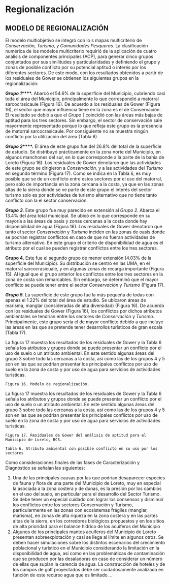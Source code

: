 # Regionalización

## MODELO DE REGIONALIZACIÓN

El modelo multiobjetivo se integró con lo s mapas multicriterio de _Conservación, Turismo, y
Comunidades Pesqueras_. La clasificación numérica de los modelos multicriterio requirió de la
aplicación de cuatro análisis de componentes principales (ACP), para generar cinco grupos
conjuntados por sus similitudes y particularidades y definiendo el grupo y zonas de posible conflicto
por su potencial aptitud o interés por los diferentes sectores. De este modo, con los resultados
obtenidos a partir de los residuales de Gower se obtienen los siguientes grupos en la regionalización:

**_Grupo 1_****.** Abarcó el 54.6% de la superficie del Municipio, cubriendo casi toda el área del Municipio,
principalmente lo que correspondió a matorral sarcocrasicaule (Figura 16). De acuerdo a los
residuales de Gower (Figura 16), el sector que mayor influencia tiene en la zona es el de
Conservación. El resultado se debió a que el _Grupo 1_ coincidió con las áreas más bajas de aptitud
para los tres sectores. Sin embargo, el sector de conservación sale mayormente representado
porque lo que refleja este grupo es la presencia de matorral sarcocrasicaule. Por consiguiente no se
muestra ningún conflicto por la utilización del área (Tabla 6).

**_Grupo 2_****.** El área de este grupo fue del 26.8% del total de la superficie de estudio. Se distribuyó
prácticamente en la zona norte del Municipio, en algunos manchones del sur, en lo que corresponde
a la parte de la bahía de Loreto (Figura 16). Los residuales de Gower denotaron que las actividades
de este grupo se dirigieron a _Conservación,_ y a las actividades del _Turismo_ en segundo término
(Figura 17). Como se indica en la Tabla 6, es muy posible que se de un conflicto entre estos sectores
por el uso del matorral, pero solo de importancia en la zona cercana a la costa, ya que en las zonas
altas de la sierra donde se ve parte de este grupo el interés del sector turismo solo es por actividades
de turismo alternativo que no tiene tanto conflicto con la el sector conservación.

**_Grupo 3._** Este grupo fue muy parecido en extensión al _Grupo 2_. Abarca el 13.4% del área total
municipal. Se ubicó en lo que corresponde en su mayoría a las áreas de oasis y zonas cercanas a la
costa donde hay disponibilidad de agua (Figura 16). Los residuales de Gower denotaron que tanto el
sector _Conservación_ y _Turismo_ inciden en las zonas de oasis donde se podrían registrar conflictos en
caso de que no fueran actividades de turismo alternativo. En este grupo el criterio de disponibilidad
de agua es el atributo por el cual se pueden registrar conflictos entre los tres sectores.

**Grupo 4.** Este fue el segundo grupo de menor extensión (4.03% de la superficie del Municipio). Su
distribución se centró en las UMA, en el matorral sarcocrasicuale, y en algunas zonas de recarga
importante (Figura 15). Al igual que el grupo anterior los conflictos entre los tres sectores en la zona
de costa son remarcables. Sin embargo, se determinó que el mayor conflicto se puede tener entre el
sector _Conservación_ y _Turismo_ (Figura 17).

**_Grupo 5_**. La superficie de este grupo fue la más pequeña de todas con apenas el 1.22% del total del
área de estudio. Se ubicaron áreas de marisma, manglar (consideradas de alta diversidad) (Figura
16). De acuerdo con los residuales de Gower (Figura 16), los conflictos por dichos atributos
ambientales se tendrían entre los sectores de _Conservación_ y _Turismo._ Principalmente, este grupo
sería el de mayor conflicto debido a que incluye las áreas en las que se pretende tener desarrollos
turísticos de gran escala (Tabla 17).

La figura 17 muestra los resultados de los residuales de Gower y la Tabla 6 señala los atributos y
grupos donde se puede presentar un conflicto por el uso de suelo o un atributo ambiental. En este
sentido algunas áreas del grupo 3 sobre todo las cercanas a la costa, así como las de los grupos 4 y
5 son en las que se podrían presentar los principales conflictos por uso de suelo en la zona de costa
y por uso de agua para servicios de actividades turísticas.

```
Figura 16. Modelo de regionalización.
```

La figura 17 muestra los resultados de los residuales de Gower y la Tabla 6 señala los atributos
y grupos donde se puede presentar un conflicto por el uso de suelo o un atributo ambiental. En
este sentido algunas áreas del grupo 3 sobre todo las cercanas a la costa, así como las de los
grupos 4 y 5 son en las que se podrían presentar los principales conflictos por uso de suelo en la
zona de costa y por uso de agua para servicios de actividades turísticas.


```
Figura 17. Residuales de Gower del análisis de aptitud para el Municipio de Loreto, BCS.
```

```
Tabla 6. Atributo ambiental con posible conflicto en su uso por los sectores
```

Como consideraciones finales de las fases de Caracterización y Diagnóstico se señalan las
siguientes:

1. Una de las principales causas por las que podrían desaparecer especies de fauna y flora de una
parte del Municipio de Loreto, muy en especial la asociada a la zona costera y de dunas, es la
presión por los cambios en el uso del suelo, en particular para el desarrollo del Sector Turismo. Se
debe tener un especial cuidado con lograr los consensos y disminuir los conflictos entre los sectores
Conservación y Turismo, particularmente en las zonas con ecosistemas frágiles (manglar, marisma),
en zonas de alta riqueza en la zona costera y en las partes altas de la sierra, en los corredores
biológicos propuestos y en los sitios de alta prioridad para el balance hídrico de los acuíferos del
Municipio
2. Algunos de los principales mantos acuíferos del Municipio de Loreto presentan sobreexplotación y
casi se llega al límite en algunos otros. Se deben hacer simulaciones sobre los distintos escenarios
del crecimiento poblacional y turístico en el Municipio considerando la limitación en la disponibilidad
de agua, así como en las problemáticas de contaminación que se producen por las desaladoras en
caso de considerar un número de ellas que suplan la carencia de agua. La construcción de hoteles y
de los campos de golf proyectados debe ser cuidadosamente analizada en función de este recurso
agua que es limitado.
..
